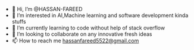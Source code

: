- 👋 Hi, I’m @HASSAN-FAREED
- 👀 I’m interested in AI,Machine learning and software development kinda stuffs
- 🌱 I’m currently learning to code without help of stack overflow
- 💞️ I’m looking to collaborate on any innovative fresh ideas
- 📫 How to reach me hassanfareed5522@gmail.com

<!---
HASSAN-FAREED/HASSAN-FAREED is a ✨ special ✨ repository because its `README.md` (this file) appears on your GitHub profile.
You can click the Preview link to take a look at your changes.
--->
